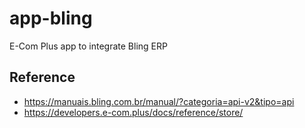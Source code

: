 # app-bling

E-Com Plus app to integrate Bling ERP

## Reference

- https://manuais.bling.com.br/manual/?categoria=api-v2&tipo=api
- https://developers.e-com.plus/docs/reference/store/
